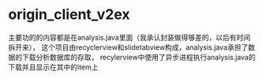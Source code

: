 # origin_client_v2ex
主要功的的内容都是在analysis.java里面（我承认封装做得够差的，以后有时间拆开来），
这个项目由recyclerview和slidetabview构成，analysis.java承担了数据的下载分析数据库的存取，
recylerview中使用了异步进程执行analysis.java的下载并且显示在其中的item上
